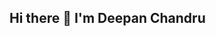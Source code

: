 ## Hi there 👋 I'm Deepan Chandru 

<!--
**deepanrox/deepanrox** is a ✨ _special_ ✨ repository because its `README.md` (this file) appears on your GitHub profile.

Here are some ideas to get you started:

- 🔭 connect me ...
    
- 🌱 I’m currently learning ...
- 👯 I’m looking to collaborate on ...
- 🤔 I’m looking for help with ...
- 💬 Ask me about ...
- 📫 How to reach me: ***deepanchandru10@gmail.com*** ...
- 😄 Pronouns: ...
- ⚡ Fun fact: ...
-->
